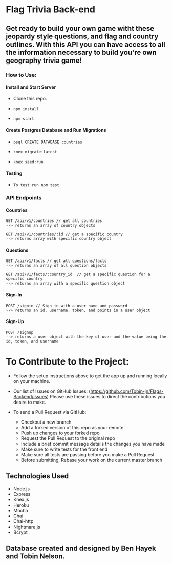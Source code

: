 # Flag Trivia Back-end

## Get ready to build your own game witht these jeopardy style questions, and flag and country outlines. With this API you can have access to all the information necessary to build you're own geography trivia game!

### How to Use:

#### Install and Start Server
* Clone this repo.

* `npm install`

* `npm start`

#### Create Postgres Database and Run Migrations
* `psql CREATE DATABASE countries`

* `knex migrate:latest`

* `knex seed:run`

#### Testing 
* `To test run npm test`

### API Endpoints
#### Countries
```
GET /api/v1/countries // get all countries
--> returns an array of country objects

GET /api/v1/countries/:id // get a specific country
--> returns array with specific country object
```
#### Questions
```
GET /api/v1/facts // get all questions/facts
--> returns an array of all question objects

GET /api/v1/facts/:country_id  // get a specific question for a specific country
--> returns an array with a specific question object

```
#### Sign-In
```
POST /signin // Sign in with a user name and password
--> returns an id, username, token, and points in a user object

```
#### Sign-Up
```
POST /signup
--> returns a user object with the key of user and the value being the id, token, and username

```
# To Contribute to the Project:

- Follow the setup instructions above to get the app up and running locally on your machine.

- Our list of Issues on GitHub Issues: (https://github.com/Tobin-jn/Flags-Backend/issues)
  Please use these issues to direct the contributions you desire to make.

- To send a Pull Request via GitHub:
    - Checkout a new branch
    - Add a forked version of this repo as your remote
    - Push up changes to your forked repo
    - Request the Pull Request to the original repo
    - Include a brief commit message details the changes you have made
    - Make sure to write tests for the front end
    - Make sure all tests are passing before you make a Pull Request
    - Before submitting, Rebase your work on the current master branch

## Technologies Used
- Node.js
- Express
- Knex.js
- Heroku
- Mocha
- Chai 
- Chai-http
- Nightmare.js
- Bcrypt



## Database created and designed by Ben Hayek and Tobin Nelson.
